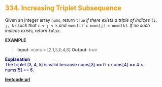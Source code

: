 <h2 style="color:#F90;">334. Increasing Triplet Subsequence</h2>

Given an integer array `nums`, return `true` *if there exists a triple of indices* `(i, j, k)` *such that* `i < j < k` *and* `nums[i] < nums[j] < nums[k]`. *If no such indices exists, return* `false`.

**EXAMPLE**
>**Input**: nums = [2,1,5,0,4,6]
**Output**: true
<p style="color:#007;">
<b>Explanation</b><br>
The triplet (3, 4, 5) is valid because nums[3] == 0 < nums[4] == 4 < nums[5] == 6.
</p>

**[leetcode url](https://leetcode.com/problems/increasing-triplet-subsequence/description)**